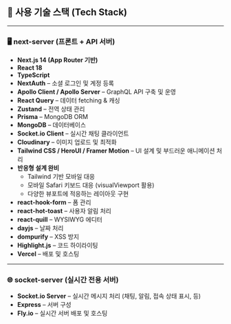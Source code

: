## 🚀 사용 기술 스택 (Tech Stack)

---

### 🖥️ next-server (프론트 + API 서버)

- **Next.js 14 (App Router 기반)**
- **React 18**
- **TypeScript**
- **NextAuth** – 소셜 로그인 및 계정 등록
- **Apollo Client / Apollo Server** – GraphQL API 구축 및 운영
- **React Query** – 데이터 fetching & 캐싱
- **Zustand** – 전역 상태 관리
- **Prisma** – MongoDB ORM
- **MongoDB** – 데이터베이스
- **Socket.io Client** – 실시간 채팅 클라이언트
- **Cloudinary** – 이미지 업로드 및 최적화
- **Tailwind CSS / HeroUI / Framer Motion** – UI 설계 및 부드러운 애니메이션 처리
- **반응형 설계 완비**
  - Tailwind 기반 모바일 대응
  - 모바일 Safari 키보드 대응 (visualViewport 활용)
  - 다양한 뷰포트에 적응하는 레이아웃 구현
- **react-hook-form** – 폼 관리
- **react-hot-toast** – 사용자 알림 처리
- **react-quill** – WYSIWYG 에디터
- **dayjs** – 날짜 처리
- **dompurify** – XSS 방지
- **Highlight.js** – 코드 하이라이팅
- **Vercel** – 배포 및 호스팅

---

### 🌐 socket-server (실시간 전용 서버)

- **Socket.io Server** – 실시간 메시지 처리 (채팅, 알림, 접속 상태 표시, 등)
- **Express** – 서버 구성
- **Fly.io** – 실시간 서버 배포 및 호스팅